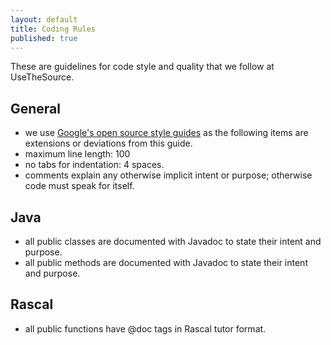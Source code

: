 ```yaml
---
layout: default
title: Coding Rules
published: true
---
```


These are guidelines for code style and quality that we follow at UseTheSource.

## General 

* we use [Google's open source style guides](https://github.com/google/styleguide) as the following items are extensions or deviations from this guide.
* maximum line length: 100 
* no tabs for indentation: 4 spaces.
* comments explain any otherwise implicit intent or purpose; otherwise code must speak for itself.

## Java

* all public classes are documented with Javadoc to state their intent and purpose.
* all public methods are documented with Javadoc to state their intent and purpose.

## Rascal

* all public functions have @doc tags in Rascal tutor format.
